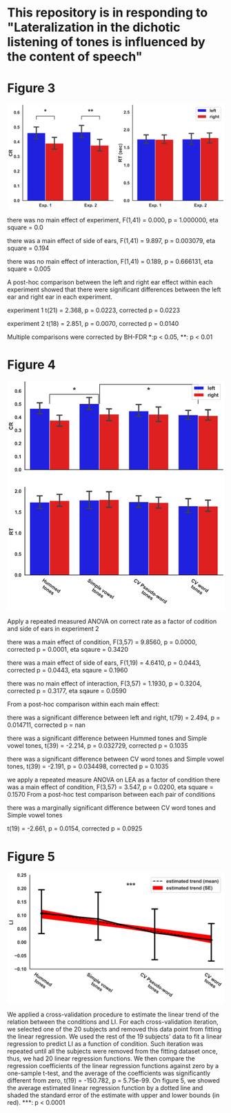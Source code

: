 # This repository is in responding to "Lateralization in the dichotic listening of tones is influenced by the content of speech"

# Figure 3
![fig3](https://github.com/nmningmei/dichotic-listening-of-tones-is-influenced-by-the-content-of-speech/blob/master/figures/figure%203.jpeg)

there was no main effect of experiment, F(1,41) = 0.000, p = 1.000000, eta square = 0.0

there was a main effect of side of ears, F(1,41) = 9.897, p = 0.003079, eta square = 0.194

there was no main effect of interaction, F(1,41) = 0.189, p = 0.666131, eta square = 0.005

A post-hoc comparison between the left and right ear effect within each experiment showed that there were significant differences between the left ear and right ear in each experiment.

experiment 1 t(21) = 2.368, p = 0.0223, corrected p = 0.0223

experiment 2 t(18) = 2.851, p = 0.0070, corrected p = 0.0140

Multiple comparisons were corrected by BH-FDR
*:p < 0.05, **: p < 0.01



# Figure 4
![fig4](https://github.com/nmningmei/dichotic-listening-of-tones-is-influenced-by-the-content-of-speech/blob/master/figures/figure%204.jpeg)


Apply a repeated measured ANOVA on correct rate as a factor of codition and side of ears in experiment 2

there was a main effect of condition, F(3,57) = 9.8560, p = 0.0000, corrected p = 0.0001, eta sqaure = 0.3420

there was a main effect of side of ears, F(1,19) = 4.6410, p = 0.0443, corrected p = 0.0443, eta sqaure = 0.1960

there was no main effect of interaction, F(3,57) = 1.1930, p = 0.3204, corrected p = 0.3177, eta sqaure = 0.0590

From a post-hoc comparison within each main effect:

there was a significant difference between left and right, t(79) = 2.494, p = 0.014711, corrected p = nan

there was a significant difference between Hummed
tones and Simple vowel
tones, t(39) = -2.214, p = 0.032729, corrected p = 0.1035

there was a significant difference between CV word
tones and Simple vowel
tones, t(39) = -2.191, p = 0.034498, corrected p = 0.1035

we apply a repeated measure ANOVA on LEA as a factor of condition
there was a main effect of condition, F(3,57) = 3.547, p = 0.0200, eta square = 0.1570
From a post-hoc test comparison between each pair of conditions

there was a marginally significant difference between CV word
tones and Simple vowel
tones

t(19) = -2.661, p = 0.0154, corrected p = 0.0925



# Figure 5
![fig5](https://github.com/nmningmei/dichotic-listening-of-tones-is-influenced-by-the-content-of-speech/blob/master/figures/figure%205.jpeg)


We applied a cross-validation procedure to estimate the linear trend of the relation between the conditions and LI. 
For each cross-validation iteration, we selected one of the 20 subjects and removed this data point from fitting the linear regression. 
We used the rest of the 19 subjects' data to fit a linear regression to predict LI as a function of condition. 
Such iteration was repeated until all the subjects were removed from the fitting dataset once, thus, we had 20 linear regression functions. 
We then compare the regression coefficients of the linear regression functions against zero by a one-sample t-test, 
and the average of the coefficients was significantly different from zero, t(19) = -150.782, p = 5.75e-99. 
On figure 5, we showed the average estimated linear regression function by a dotted line and shaded the standard error of the estimate with upper and lower bounds (in red). ***: p < 0.0001 

